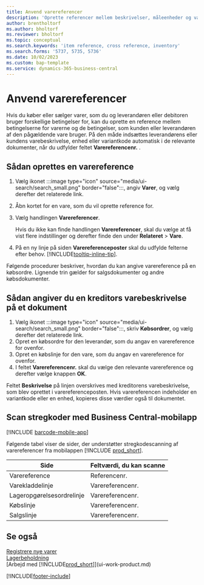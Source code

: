 ```yaml
---
title: Anvend varereferencer
description: 'Oprette referencer mellem beskrivelser, måleenheder og varianter, som du og din leverandør eller kunde bruger for en vare.'
author: brentholtorf
ms.author: bholtorf
ms.reviewer: bholtorf
ms.topic: conceptual
ms.search.keywords: 'item reference, cross reference, inventory'
ms.search.forms: '5737, 5735, 5736'
ms.date: 10/02/2023
ms.custom: bap-template
ms.service: dynamics-365-business-central
---
```

# <a name="use-item-references"></a>Anvend varereferencer

Hvis du køber eller sælger varer, som du og leverandøren eller debitoren bruger forskellige betingelser for, kan du oprette en reference mellem betingelserne for varerne og de betingelser, som kunden eller leverandøren af den pågældende vare bruger. På den måde indsættes leverandørens eller kundens varebeskrivelse, enhed eller variantkode automatisk i de relevante dokumenter, når du udfylder feltet **Varereferencenr.** .  

## <a name="to-set-up-an-item-reference"></a>Sådan oprettes en varereference

1. Vælg ikonet :::image type="icon" source="media/ui-search/search_small.png" border="false":::, angiv **Varer**, og vælg derefter det relaterede link.
2. Åbn kortet for en vare, som du vil oprette reference for.
3. Vælg handlingen **Varereferencer**.

     Hvis du ikke kan finde handlingen **Varereferencer**, skal du vælge at få vist flere indstillinger og derefter finde den under **Relateret** > **Vare**.
  
4. På en ny linje på siden **Varereferenceposter** skal du udfylde felterne efter behov. [!INCLUDE[tooltip-inline-tip](includes/tooltip-inline-tip_md.md)].

Følgende procedurer beskriver, hvordan du kan angive varereference på en købsordre. Lignende trin gælder for salgsdokumenter og andre købsdokumenter.  

## <a name="to-enter-a-vendors-item-description-on-a-document"></a>Sådan angiver du en kreditors varebeskrivelse på et dokument

1. Vælg ikonet :::image type="icon" source="media/ui-search/search_small.png" border="false":::, skriv **Købsordrer**, og vælg derefter det relaterede link.
2. Opret en købsordre for den leverandør, som du angav en varereference for ovenfor.
3. Opret en købslinje for den vare, som du angav en varereference for ovenfor.
4. I feltet **Varereferencenr.** skal du vælge den relevante varereference og derefter vælge knappen **OK**.

Feltet **Beskrivelse** på linjen overskrives med kreditorens varebeskrivelse, som blev oprettet i varereferenceposten. Hvis varereferencen indeholder en variantkode eller en enhed, kopieres disse værdier også til dokumentet.  

## <a name="scan-barcodes-with-the-business-central-mobile-app"></a>Scan stregkoder med Business Central-mobilapp

[!INCLUDE [barcode-mobile-app](includes/barcode-mobile-app.md)]

Følgende tabel viser de sider, der understøtter stregkodescanning af varereferencer fra mobilappen [!INCLUDE [prod_short](includes/prod_short.md)].

|Side  |Feltværdi, du kan scanne  |
|---------|---------|
|Varereference     | Referencenr.        |
|Varekladdelinje     | Varereferencenr.        |
|Lageropgørelsesordrelinje     |Varereferencenr.         |
|Købslinje     |   Varereferencenr.      |
|Salgslinje     | Varereferencenr.        |

## <a name="see-also"></a>Se også

[Registrere nye varer](inventory-how-register-new-items.md)  
[Lagerbeholdning](inventory-manage-inventory.md)  
[Arbejd med [!INCLUDE[prod_short](includes/prod_short.md)]](ui-work-product.md)


[!INCLUDE[footer-include](includes/footer-banner.md)]
